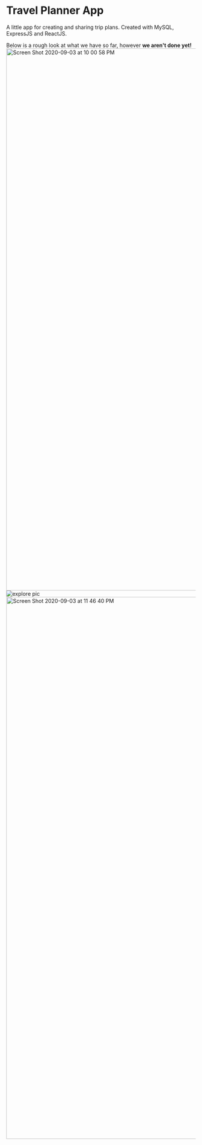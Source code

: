# Travel Planner App
A little app for creating and sharing trip plans. Created with MySQL, ExpressJS and ReactJS.

Below is a rough look at what we have so far, however **we aren't done yet!**
<img width="1440" alt="Screen Shot 2020-09-03 at 10 00 58 PM" src="https://user-images.githubusercontent.com/46465568/92198268-26cd0500-ee31-11ea-896c-c34424fb01bb.png">
![explore pic](https://user-images.githubusercontent.com/46465568/92198712-54ff1480-ee32-11ea-95f4-fa05920f2b1d.png)
<img width="1440" alt="Screen Shot 2020-09-03 at 11 46 40 PM" src="https://user-images.githubusercontent.com/46465568/92204056-d9a45f80-ee3f-11ea-84f1-6cb2ad6b8639.png">




